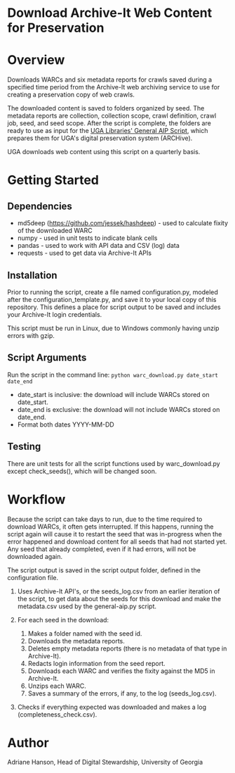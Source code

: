 # Download Archive-It Web Content for Preservation

# Overview
Downloads WARCs and six metadata reports for crawls saved during a specified time period 
from the Archive-It web archiving service to use for creating a preservation copy of web crawls.

The downloaded content is saved to folders organized by seed.
The metadata reports are collection, collection scope, crawl definition, crawl job, seed, and seed scope. 
After the script is complete, the folders are ready to use as input for the [UGA Libraries' General AIP Script](https://github.com/uga-libraries/general-aip), 
which prepares them for UGA's digital preservation system (ARCHive).

UGA downloads web content using this script on a quarterly basis.

# Getting Started

## Dependencies

* md5deep (https://github.com/jessek/hashdeep) - used to calculate fixity of the downloaded WARC
* numpy - used in unit tests to indicate blank cells
* pandas - used to work with API data and CSV (log) data
* requests - used to get data via Archive-It APIs

## Installation

Prior to running the script, create a file named configuration.py, modeled after the configuration_template.py,
and save it to your local copy of this repository.
This defines a place for script output to be saved and includes your Archive-It login credentials.

This script must be run in Linux, due to Windows commonly having unzip errors with gzip.

## Script Arguments

Run the script in the command line: `python warc_download.py date_start date_end`

   * date_start is inclusive: the download will include WARCs stored on date_start.
   * date_end is exclusive: the download will not include WARCs stored on date_end.
   * Format both dates YYYY-MM-DD
   
## Testing

There are unit tests for all the script functions used by warc_download.py except check_seeds(),
which will be changed soon.

# Workflow

Because the script can take days to run, due to the time required to download WARCs, it often gets interrupted. 
If this happens, running the script again will cause it to restart the seed that was in-progress when the error happened 
and download content for all seeds that had not started yet.
Any seed that already completed, even if it had errors, will not be downloaded again.

The script output is saved in the script output folder, defined in the configuration file.

1. Uses Archive-It API's, or the seeds_log.csv from an earlier iteration of the script, 
   to get data about the seeds for this download and make the metadata.csv used by the general-aip.py script. 
   

2. For each seed in the download:
   1. Makes a folder named with the seed id.
   2. Downloads the metadata reports.
   3. Deletes empty metadata reports (there is no metadata of that type in Archive-It).
   4. Redacts login information from the seed report.
   5. Downloads each WARC and verifies the fixity against the MD5 in Archive-It.
   6. Unzips each WARC.      
   7. Saves a summary of the errors, if any, to the log (seeds_log.csv).

   
3. Checks if everything expected was downloaded and makes a log (completeness_check.csv).


# Author
Adriane Hanson, Head of Digital Stewardship, University of Georgia
